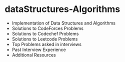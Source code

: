 # dataStructures-Algorithms
- Implementation of Data Structures and Algorithms
- Solutions to CodeForces Problems
- Solutions to Codechef Problems
- Solutions to Leetcode Problems
- Top Problems asked in interviews 
- Past Interview Experience
- Additional Resources
